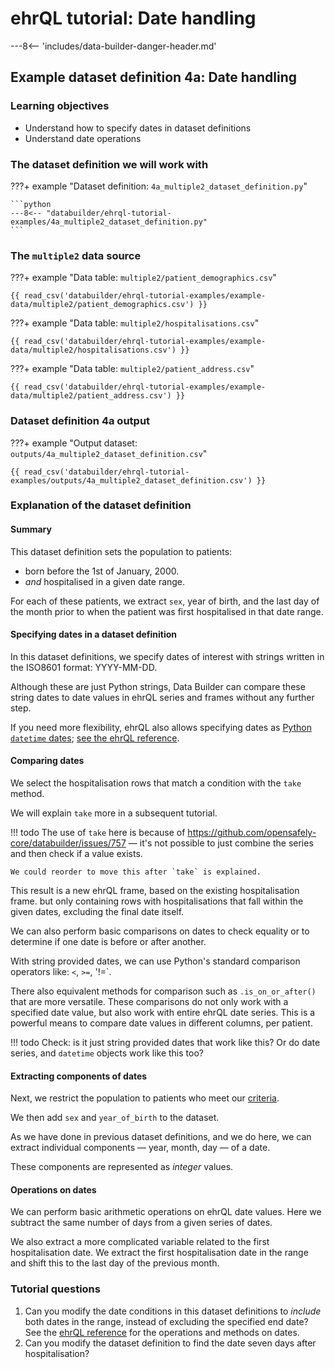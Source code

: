 # ehrQL tutorial: Date handling

---8<-- 'includes/data-builder-danger-header.md'

## Example dataset definition 4a: Date handling

### Learning objectives

* Understand how to specify dates in dataset definitions
* Understand date operations

### The dataset definition we will work with

???+ example "Dataset definition: `4a_multiple2_dataset_definition.py`"

    ```python
    ---8<-- "databuilder/ehrql-tutorial-examples/4a_multiple2_dataset_definition.py"
    ```

### The `multiple2` data source

???+ example "Data table: `multiple2/patient_demographics.csv`"

    {{ read_csv('databuilder/ehrql-tutorial-examples/example-data/multiple2/patient_demographics.csv') }}

???+ example "Data table: `multiple2/hospitalisations.csv`"

    {{ read_csv('databuilder/ehrql-tutorial-examples/example-data/multiple2/hospitalisations.csv') }}

???+ example "Data table: `multiple2/patient_address.csv`"

    {{ read_csv('databuilder/ehrql-tutorial-examples/example-data/multiple2/patient_address.csv') }}

### Dataset definition 4a output

???+ example "Output dataset: `outputs/4a_multiple2_dataset_definition.csv`"

    {{ read_csv('databuilder/ehrql-tutorial-examples/outputs/4a_multiple2_dataset_definition.csv') }}

### Explanation of the dataset definition

#### Summary

This dataset definition sets the population to patients:

* born before the 1st of January, 2000.
* *and* hospitalised in a given date range.

For each of these patients,
we extract `sex`,
year of birth,
and the last day of the month
prior to when the patient was first hospitalised in that date range.

#### Specifying dates in a dataset definition

In this dataset definitions,
we specify dates of interest
with strings written in the ISO8601 format: YYYY-MM-DD.

Although these are just Python strings,
Data Builder can compare these string dates to
date values in ehrQL series and frames
without any further step.

If you need more flexibility,
ehrQL also allows specifying dates as [Python `datetime` dates](https://docs.python.org/3/library/datetime.html#date-objects);
[see the ehrQL reference](ehrql-reference.md).

#### Comparing dates

We select the hospitalisation rows that match a condition
with the `take` method.

We will explain `take` more in a subsequent tutorial.

!!! todo
    The use of `take` here is because of
    <https://github.com/opensafely-core/databuilder/issues/757>
    — it's not possible to just combine the series
    and then check if a value exists.

    We could reorder to move this after `take` is explained.

This result is a new ehrQL frame,
based on the existing hospitalisation frame.
but only containing rows with hospitalisations
that fall within the given dates,
excluding the final date itself.

We can also perform basic comparisons on dates
to check equality
or to determine if one date is before or after another.

With string provided dates, we can use Python's standard comparison operators like: `<`, `>=`, '!=`.

There also equivalent methods for comparison
such as `.is_on_or_after()`
that are more versatile.
These comparisons do not only work with a specified date value,
but also work with entire ehrQL date series.
This is a powerful means to compare date values in different columns, per patient.

!!! todo
    Check: is it just string provided dates that work like this?
    Or do date series,
    and `datetime` objects work like this too?

#### Extracting components of dates

Next, we restrict the population to patients
who meet our [criteria](ehrql-new-tutorial-4a.md#summary).

We then add `sex` and `year_of_birth` to the dataset.

As we have done in previous dataset definitions,
and we do here,
we can extract individual components — year, month, day — of a date.

These components are represented as *integer* values.

#### Operations on dates

We can perform basic arithmetic operations on ehrQL date values.
Here we subtract the same number of days
from a given series of dates.

We also extract a more complicated variable related to the first hospitalisation date.
We extract the first hospitalisation date in the range
and shift this to the last day of the previous month.

### Tutorial questions

1. Can you modify the date conditions in this dataset definitions
   to _include_ both dates in the range,
   instead of excluding the specified end date?
   See the [ehrQL reference](ehrql-reference.md) for the operations and methods on dates.
2. Can you modify the dataset definition
   to find the date seven days after hospitalisation?
